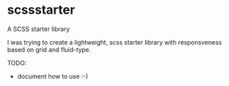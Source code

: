 # scssstarter
A SCSS starter library 

I was trying to create a lightweight, scss starter library with responsveness based on grid and fluid-type.

TODO:
* document how to use :-)
